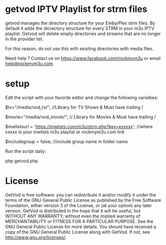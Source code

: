 # getvod IPTV Playlist for strm files

getvod manages the directory structure for your Emby/Plex strm files. By default it adds the dicrectory structure for every STRM in your m3u IPTV playlist.  Getvod will delete empty directories and streams that are no longer in the provider list.  

For this reason, do not use this with existing directories with media files.

Need help ? Contact us on https://www.facebook.com/rockmym3u or email help@rockmym3u.com

# setup 

Edit the script with your favorite editor and change the following varialbes:

$tv="/media/vod_tv/"; //Library for TV Shows & Must have trailing /

$movie="/media/vod_movie/"; // Library for Movies & Must have trailing /

$mwlistsurl = 'https://mwlists.com/m3u/strm.php?key=xxxxxx';    //where xxxxx is your mwlists m3u playlist or rockmym3u.com link

$includegroup = false; //include group name in folder name

Run the script daily:

php getvod.php

# License 

GetVod is free software: you can redistribute it and/or modify it under the terms of the GNU General Public License as published by the Free Software Foundation, either version 3 of the License, or (at your option) any later version. GetVod is distributed in the hope that it will be useful, but WITHOUT ANY WARRANTY; without even the implied warranty of MERCHANTABILITY or FITNESS FOR A PARTICULAR PURPOSE. See the GNU General Public License for more details. You should have received a copy of the GNU General Public License along with GetVod. If not, see http://www.gnu.org/licenses/.
